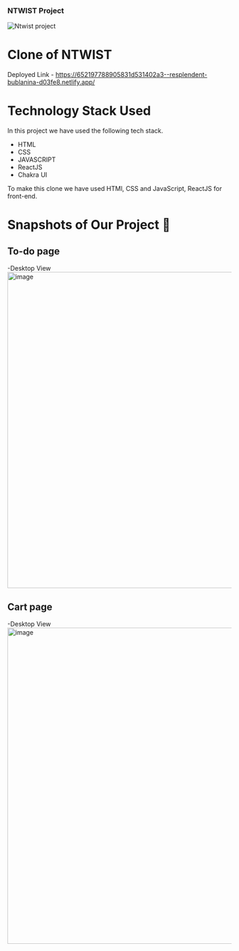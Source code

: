 ### NTWIST Project ####


![Ntwist project](https://github.com/Rahulzhp/ambula/assets/107567053/9f170ffc-7deb-49d1-a9d7-e4fb3782d321)

# Clone of NTWIST

Deployed Link - https://652197788905831d531402a3--resplendent-bublanina-d03fe8.netlify.app/



# Technology Stack Used

In this project we have used the following tech stack.

- HTML
- CSS
- JAVASCRIPT
- ReactJS
- Chakra UI


To make this clone we have used HTMl, CSS and JavaScript, ReactJS for front-end.


# Snapshots of Our Project 📸

## To-do page
-Desktop View
<img width="710" alt="image" src="https://github.com/Rahulzhp/ambula/assets/107567053/56d2254f-d984-4850-8049-a15a68d98f46" />

## Cart page
-Desktop View
<img width="710" alt="image" src="https://github.com/Rahulzhp/ambula/assets/107567053/184ea325-4dfa-4479-9851-7c1a663e6ba8" />


